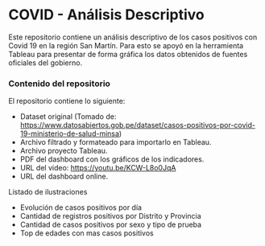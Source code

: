 # COVID - Análisis Descriptivo

Este repositorio contiene un análisis descriptivo de los casos positivos con Covid 19 en la región San Martín. Para esto se apoyó en la herramienta Tableau para presentar de forma gráfica los datos obtenidos de fuentes oficiales del gobierno.

### Contenido del repositorio

El repositorio contiene lo siguiente:

* Dataset original (Tomado de: https://www.datosabiertos.gob.pe/dataset/casos-positivos-por-covid-19-ministerio-de-salud-minsa)
* Archivo filtrado y formateado para importarlo en Tableau.
* Archivo proyecto Tableau.
* PDF del dashboard con los gráficos de los indicadores.
* URL del video: https://youtu.be/KCW-L8o0JqA
* URL del dashboard online.

Listado de ilustraciones

* Evolución de casos positivos por día
* Cantidad de registros positivos por Distrito y Provincia
* Cantidad de casos positivos por sexo y tipo de prueba
* Top de edades con mas casos positivos 
